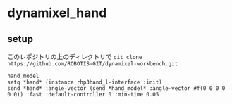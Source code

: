# dynamixel_hand
## setup

このレポジトリの上のディレクトリで
```git clone https://github.com/ROBOTIS-GIT/dynamixel-workbench.git```

```rlwrap roseus euslisp/dxl-hand-interface.l
hand_model
setq *hand* (instance rhp3hand_l-interface :init)
send *hand* :angle-vector (send *hand_model* :angle-vector #f(0 0 0 0 0 0)) :fast :default-controller 0 :min-time 0.05
```
